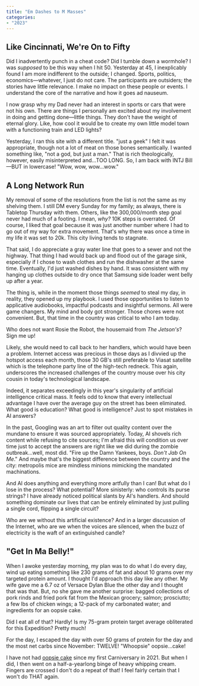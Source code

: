 ```yaml
---
title: "Em Dashes to M Masses"
categories:
- "2023"
---
```


## Like Cincinnati, We're On to Fifty

Did I inadvertently punch in a cheat code?  Did I tumble down a wormhole?  I was *supposed* to be this way when I hit 50.  Yesterday at 45, I inexplicably found I am more indifferent to the outside; I changed.  Sports, politics, economics—whatever, I just do not care.  The participants are outsiders; the stories have little relevance.  I make no impact on these people or events.  I understand the core of the narrative and how it goes ad nauseum.   

I now grasp why my Dad never had an interest in sports or cars that were not his own.  There are things I personally am excited about my involvement in doing and getting done—little things.  They don't have the weight of eternal glory.  Like, how cool it would be to create my own little model town with a functioning train and LED lights?

Yesterday, I ran this site with a different title.  "just a geek"  I felt it was appropriate, though not a lot of meat on those bones semantically.  I wanted something like, "not a god, but just a man."  That is rich theologically, however, easily misinterpreted and...TOO LONG.  So, I am back with INTJ Bill—BUT in lowercase! "Wow, wow, wow...wow."

## A Long Network Run

My removal of some of the resolutions from the list is not the same as my shelving them.  I still DM every Sunday for my family; as always, there is Tabletop Thursday with them.  Others, like the 300,000/month step goal never had much of a footing.  I mean, *why?*  10K steps is overrated.  Of course, I liked that goal because it was just another number where I had to go out of my way for extra movement.  That's why there was once a time in my life it was set to 20k.  This city living tends to stagnate.  

That said, I do appreciate a gray water line that goes to a sewer and not the highway.  That thing I had would back up and flood out of the garage sink, especially if I chose to wash clothes and run the dishwasher at the same time.  Eventually, I'd just washed dishes by hand.  It was consistent with my hanging up clothes outside to dry once that Samsung side loader went belly up after a year.

The thing is, while in the moment those things *seemed* to steal my day, in reality, they opened up my playbook.  I used those opportunities to listen to applicative audiobooks, impactful podcasts and insightful sermons.  All were game changers.  My mind and body got stronger.  Those chores were not convenient.  But, that time in the country was critical to who I am today.

Who does not want Rosie the Robot, the housemaid from *The Jetson's*?  Sign me up!  

Likely, she would need to call back to her handlers, which would have been a problem.  Internet access was precious in those days as I divvied up the hotspot access each month, those 30 GB's still preferable to Viasat satellite which is the telephone party line of the high-tech redneck.  This again, underscores the increased challenges of the country mouse over his city cousin in today's technological landscape.

Indeed, it separates exceedingly in this year's singularity of artificial intelligence critical mass.  It feels odd to know that every intellectual advantage I have over the average guy on the street has been eliminated.  What good is education?  What good is intelligence?  Just to spot mistakes in AI answers?  

In the past, Googling was an art to filter out quality content over the mundane to ensure it was sourced appropriately.  Today, AI shovels rich content while refusing to cite sources; I'm afraid this will condition us over time just to accept the answers are right like we did during the zombie outbreak...well, most did.  "Fire up the Damn Yankees, boys.  *Don't Jab On Me*." And maybe that's the biggest difference between the country and the city:  metropolis mice are mindless minions mimicking the mandated machinations.

And AI does anything and everything more artfully than I can!  But what do I lose in the process?  What potential?  More sinisterly: who controls its purse strings?  I have already noticed political slants by AI's handlers.  And should something dominate our lives that can be entirely eliminated by just pulling a single cord, flipping a single circuit?  

Who are we without this artificial existence?  And in a larger discussion of the Internet, who are we when the voices are silenced, when the buzz of electricity is the waft of an extinguished candle?

## "Get In Ma Belly!"

When I awoke yesterday morning, my plan was to do what I do every day, wind up eating something like 230 grams of fat and about 10 grams over my targeted protein amount.  I thought I'd approach this day like any other.  My wife gave me a 6.7 oz of Versace Dylan Blue the other day and I thought that was that.  But, no she gave me another surprise: bagged collections of pork rinds and fried pork fat from the Mexican grocery; salmon; prosciutto; a few lbs of chicken wings; a 12-pack of my carbonated water; and ingredients for an oopsie cake.  

Did I eat all of that?  Hardly!  Is my 75-gram protein target average obliterated for this Expedition?  Pretty much! 

For the day, I escaped the day with over 50 grams of protein for the day and the most net carbs since November: TWELVE!  "Whoopsie" oopsie...cake!

I have not had [oopsie cake](https://www.youtube.com/shorts/60zUMtQz3NE) since my first Carniversary in 2021.   But when I did, I then went on a half-a-yearlong binge of heavy whipping cream.  Fingers are crossed I don't do a repeat of that!  I feel fairly certain that I won't do THAT again.  